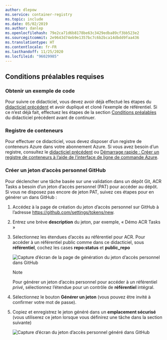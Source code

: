 ```yaml
---
author: dlepow
ms.service: container-registry
ms.topic: include
ms.date: 05/02/2019
ms.author: danlep
ms.openlocfilehash: 79e2ca71d6b8178be63c3429edba89cf3bb523e2
ms.sourcegitcommit: 2e9643d74eb9e1357bc7c6b2bca14dbdd9faa436
ms.translationtype: HT
ms.contentlocale: fr-FR
ms.lasthandoff: 11/25/2020
ms.locfileid: "96029985"
---
```

## <a name="prerequisites"></a>Conditions préalables requises

### <a name="get-sample-code"></a>Obtenir un exemple de code

Pour suivre ce didacticiel, vous devez avoir déjà effectué les étapes du [didacticiel précédent](../articles/container-registry/container-registry-tutorial-quick-task.md) et avoir dupliqué et cloné l’exemple de référentiel. Si ce n’est déjà fait, effectuez les étapes de la section [Conditions préalables](../articles/container-registry/container-registry-tutorial-quick-task.md#prerequisites) du didacticiel précédent avant de continuer.

### <a name="container-registry"></a>Registre de conteneurs

Pour effectuer ce didacticiel, vous devez disposer d’un registre de conteneurs Azure dans votre abonnement Azure. Si vous avez besoin d’un registre, consultez le [didacticiel précédent](../articles/container-registry/container-registry-tutorial-quick-task.md) ou [Démarrage rapide : Créer un registre de conteneurs à l’aide de l’interface de ligne de commande Azure](../articles/container-registry/container-registry-get-started-azure-cli.md).

### <a name="create-a-github-personal-access-token"></a>Créer un jeton d’accès personnel GitHub

Pour déclencher une tâche basée sur une validation dans un dépôt Git, ACR Tasks a besoin d’un jeton d’accès personnel (PAT) pour accéder au dépôt. Si vous ne disposez pas encore de jeton PAT, suivez ces étapes pour en générer un dans GitHub :

1. Accédez à la page de création du jeton d’accès personnel sur GitHub à l’adresse https://github.com/settings/tokens/new.
1. Entrez une brève **description** du jeton, par exemple, « Démo ACR Tasks »
1. Sélectionnez les étendues d’accès au référentiel pour ACR. Pour accéder à un référentiel public comme dans ce didacticiel, sous **référentiel**, cochez les cases **repo:status** et **public_repo**

   ![Capture d’écran de la page de génération du jeton d’accès personnel dans GitHub][build-task-01-new-token]

   > [!NOTE]
   > Pour générer un jeton d’accès personnel pour accéder à un référentiel *privé*, sélectionnez l’étendue pour un contrôle de **référentiel** intégral.

1. Sélectionnez le bouton **Générer un jeton** (vous pouvez être invité à confirmer votre mot de passe).
1. Copiez et enregistrez le jeton généré dans un **emplacement sécurisé** (vous utiliserez ce jeton lorsque vous définirez une tâche dans la section suivante)

   ![Capture d’écran du jeton d’accès personnel généré dans GitHub][build-task-02-generated-token]

<!-- Images -->
[build-task-01-new-token]: ./media/container-registry-task-tutorial-prereq/build-task-01-new-token.png
[build-task-02-generated-token]: ./media/container-registry-task-tutorial-prereq/build-task-02-generated-token.png
